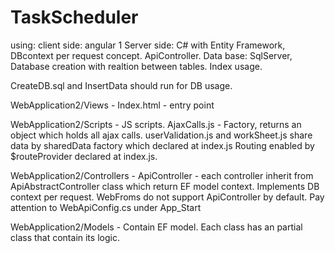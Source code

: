 # TaskScheduler
using:
client side: angular 1 
Server side: C# with Entity Framework, DBcontext per request concept. ApiController.
Data base: SqlServer, Database creation with realtion between tables. Index usage. 

CreateDB.sql and InsertData should run for DB usage.

WebApplication2/Views - Index.html - entry point

WebApplication2/Scripts - JS scripts.
AjaxCalls.js - Factory, returns an object which holds all ajax calls.
userValidation.js and workSheet.js share data by sharedData factory which declared at index.js
Routing enabled by $routeProvider declared at index.js.

WebApplication2/Controllers - ApiController - each controller inherit from ApiAbstractController class which return EF model context.
Implements DB context per request. WebFroms do not support ApiController by default. Pay attention to                                       WebApiConfig.cs under App_Start

WebApplication2/Models - Contain EF model. Each class has an partial class that contain its logic.




